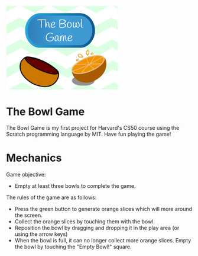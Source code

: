 <link href="style.css" rel="stylesheet"></link>
<div class="banner"><img src="./banner.png" alt="The Bowl Game banner" width="60%"></div>

# The Bowl Game
The Bowl Game is my first project for Harvard's CS50 course using the Scratch programming language by MIT. Have fun playing the game!

# Mechanics
Game objective:
* Empty at least three bowls to complete the game.

The rules of the game are as follows:
* Press the green button to generate orange slices which will more around the screen.
* Collect the orange slices by touching them with the bowl.
* Reposition the bowl by dragging and dropping it in the play area (or using the arrow keys)
* When the bowl is full, it can no longer collect more orange slices. Empty the bowl by touching the "Empty Bowl!" square.

